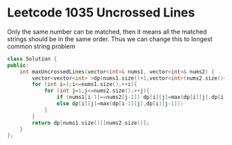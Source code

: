 # Leetcode 1035 Uncrossed Lines

Only the same number can be matched, then it means all the matched strings should be in the same order.
Thus we can change this to longest common string problem
```cpp
class Solution {
public:
    int maxUncrossedLines(vector<int>& nums1, vector<int>& nums2) {
        vector<vector<int> >dp(nums1.size()+1,vector<int>(nums2.size()+1));
        for (int i=1;i<=nums1.size();++i){
            for (int j=1;j<=nums2.size();++j){
                if (nums1[i-1]==nums2[j-1]) dp[i][j]=max(dp[i][j],dp[i-1][j-1]+1);
                else dp[i][j]=max(dp[i-1][j],dp[i][j-1]);
            }
        }
        return dp[nums1.size()][nums2.size()];
    }
};
```
